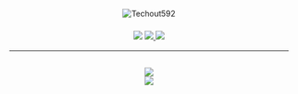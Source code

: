<p align="center"> <img src="https://komarev.com/ghpvc/?username=Techout592&label=Profile%20views&color=0e75b6&style=flat" alt="Techout592" /> </p>
<h3 align="center">
  <img src="https://img.shields.io/github/followers/LilDerp-IsBetter?label=Followers&style=for-the-badge&color=green">
  <a href="https://discord.gg/PQXxpr9Afg" alt="Discord">
      <img src="https://img.shields.io/discord/807694513337663498?label=discord&style=for-the-badge&color=blue"/>
  </a>
  <a href="neronx.myvnc.com" alt="Website">
      <img src="https://img.shields.io/website?down_color=red&down_message=Offline&style=for-the-badge&up_color=green&up_message=Online&url=https%3A%2F%2Fwillfp.com"/>
  </a>
</h3>

<hr>

<h2 align="center">
  <a href="https://github.com/RyLanEzekieL">
    <img align="center" src="https://github-readme-stats.vercel.app/api/top-langs/?username=LilDerp-IsBetter&layout=compact&theme=dark">
  </a>
  <br>
  <a href="https://github.com/RyLanEzekieL">
    <img align="center" src="https://github-readme-stats.vercel.app/api/?username=LilDerp-IsBetter&show_icons=true&theme=dark">
  </a>
</h2>
